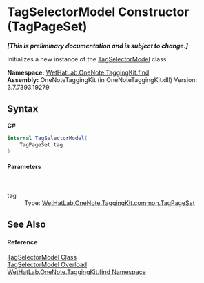 # TagSelectorModel Constructor (TagPageSet)
 _**\[This is preliminary documentation and is subject to change.\]**_

Initializes a new instance of the <a href="093ecf68-9afb-f529-98a7-c27089162014.md">TagSelectorModel</a> class

**Namespace:**&nbsp;<a href="0e3a8efd-07d2-1709-b1cd-709153222081.md">WetHatLab.OneNote.TaggingKit.find</a><br />**Assembly:**&nbsp;OneNoteTaggingKit (in OneNoteTaggingKit.dll) Version: 3.7.7393.19279

## Syntax

**C#**<br />
``` C#
internal TagSelectorModel(
	TagPageSet tag
)
```


#### Parameters
&nbsp;<dl><dt>tag</dt><dd>Type: <a href="8abe04f4-0682-74c0-5557-fa48d6eff35f.md">WetHatLab.OneNote.TaggingKit.common.TagPageSet</a><br /></dd></dl>

## See Also


#### Reference
<a href="093ecf68-9afb-f529-98a7-c27089162014.md">TagSelectorModel Class</a><br /><a href="661da7c2-a79d-008c-ebca-957db794ceb9.md">TagSelectorModel Overload</a><br /><a href="0e3a8efd-07d2-1709-b1cd-709153222081.md">WetHatLab.OneNote.TaggingKit.find Namespace</a><br />